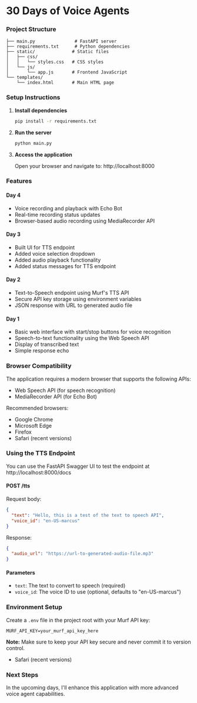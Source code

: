 # 30 Days of Voice Agents


### Project Structure

```
├── main.py               # FastAPI server
├── requirements.txt      # Python dependencies
├── static/              # Static files
│   ├── css/
│   │   └── styles.css   # CSS styles
│   └── js/
│       └── app.js       # Frontend JavaScript
└── templates/
    └── index.html       # Main HTML page
```

### Setup Instructions

1. **Install dependencies**

   ```bash
   pip install -r requirements.txt
   ```

2. **Run the server**

   ```bash
   python main.py
   ```

3. **Access the application**

   Open your browser and navigate to: http://localhost:8000

### Features

#### Day 4
- Voice recording and playback with Echo Bot
- Real-time recording status updates
- Browser-based audio recording using MediaRecorder API


#### Day 3
- Built UI for TTS endpoint
- Added voice selection dropdown
- Added audio playback functionality
- Added status messages for TTS endpoint


#### Day 2
- Text-to-Speech endpoint using Murf's TTS API
- Secure API key storage using environment variables
- JSON response with URL to generated audio file

#### Day 1
- Basic web interface with start/stop buttons for voice recognition
- Speech-to-text functionality using the Web Speech API
- Display of transcribed text
- Simple response echo

### Browser Compatibility

The application requires a modern browser that supports the following APIs:
- Web Speech API (for speech recognition)
- MediaRecorder API (for Echo Bot)

Recommended browsers:
- Google Chrome
- Microsoft Edge
- Firefox
- Safari (recent versions)

### Using the TTS Endpoint

You can use the FastAPI Swagger UI to test the endpoint at http://localhost:8000/docs

#### POST /tts

Request body:
```json
{
  "text": "Hello, this is a test of the text to speech API",
  "voice_id": "en-US-marcus"
}
```

Response:
```json
{
  "audio_url": "https://url-to-generated-audio-file.mp3"
}
```

#### Parameters

- `text`: The text to convert to speech (required)
- `voice_id`: The voice ID to use (optional, defaults to "en-US-marcus")

### Environment Setup

Create a `.env` file in the project root with your Murf API key:
```
MURF_API_KEY=your_murf_api_key_here
```

**Note:** Make sure to keep your API key secure and never commit it to version control.
- Safari (recent versions)

### Next Steps

In the upcoming days, I'll enhance this application with more advanced voice agent capabilities.